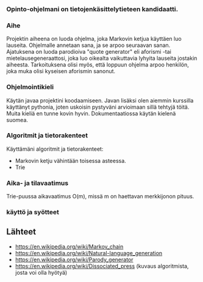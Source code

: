 ### Opinto-ohjelmani on tietojenkäsittelytieteen kandidaatti.

### Aihe
Projektin aiheena on luoda ohjelma, joka Markovin ketjua käyttäen luo lauseita. Ohjelmalle annetaan sana, ja se arpoo seuraavan sanan. Ajatuksena on luoda parodioiva "quote generator" eli aforismi -tai mietelausegeneraattosi, joka luo oikealta vaikuttavia lyhyita lauseita jostakin aiheesta. Tarkoituksena olisi myös, että loppuun ohjelma arpoo henkilön, joka muka olisi kyseisen aforismin sanonut.

### Ohjelmointikieli
Käytän javaa projektini koodaamiseen. Javan lisäksi olen aiemmin kurssilla käyttänyt pythonia, joten uskoisin pystyväni arvioimaan sillä tehtyjä töitä. 
Muita kieliä en tunne kovin hyvin. Dokumentaatiossa käytän kielenä suomea.


### Algoritmit ja tietorakenteet

Käyttämäni algoritmit ja tietorakenteet: 
* Markovin ketju vähintään toisessa asteessa.
* Trie


### Aika- ja tilavaatimus

Trie-puussa aikavaatimus O(m), missä m on haettavan merkkijonon pituus.

### käyttö ja syötteet

## Lähteet
* https://en.wikipedia.org/wiki/Markov_chain
* https://en.wikipedia.org/wiki/Natural-language_generation
* https://en.wikipedia.org/wiki/Parody_generator
* https://en.wikipedia.org/wiki/Dissociated_press (kuvaus algoritmista, josta voi olla hyötyä)


